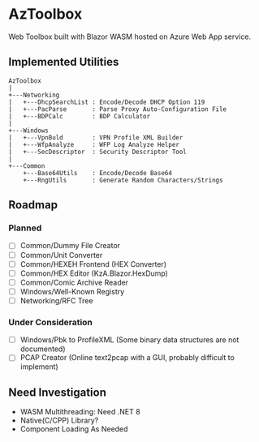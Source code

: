 # AzToolbox

Web Toolbox built with Blazor WASM hosted on Azure Web App service.

## Implemented Utilities

```
AzToolbox
|
+---Networking
|   +---DhcpSearchList : Encode/Decode DHCP Option 119
|   +---PacParse       : Parse Proxy Auto-Configuration File
|   +---BDPCalc        : BDP Calculator
|
+---Windows
|   +---VpnBuld        : VPN Profile XML Builder
|   +---WfpAnalyze     : WFP Log Analyze Helper
|   +---SecDescriptor  : Security Descriptor Tool
|
+---Common
    +---Base64Utils    : Encode/Decode Base64
    +---RngUtils       : Generate Random Characters/Strings
```

## Roadmap

### Planned

- [ ] Common/Dummy File Creator
- [ ] Common/Unit Converter
- [ ] Common/HEXEH Frontend (HEX Converter)
- [ ] Common/HEX Editor (KzA.Blazor.HexDump)
- [ ] Common/Comic Archive Reader
- [ ] Windows/Well-Known Registry
- [ ] Networking/RFC Tree

### Under Consideration

- [ ] Windows/Pbk to ProfileXML (Some binary data structures are not documented)
- [ ] PCAP Creator (Online text2pcap with a GUI, probably difficult to implement)

## Need Investigation

- WASM Multithreading: Need .NET 8
- Native(C/CPP) Library?
- Component Loading As Needed